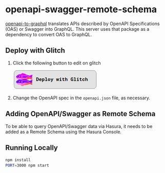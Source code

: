 # openapi-swagger-remote-schema

[openapi-to-graphql](https://github.com/IBM/openapi-to-graphql) translates APIs described by OpenAPI Specifications (OAS) or Swagger into GraphQL. This server uses that package as a dependency to convert OAS to GraphQL.

## Deploy with Glitch

1. Click the following button to edit on glitch

   [![glitch-deploy-button](https://raw.githubusercontent.com/hasura/graphql-engine/master/community/boilerplates/auth-webhooks/nodejs-express/assets/deploy-glitch.png)](http://glitch.com/edit/#!/import/github/praveenweb/openapi-swagger-remote-schema)

2. Change the OpenAPI spec in the `openapi.json` file, as necessary.

## Adding OpenAPI/Swagger as Remote Schema

To be able to query OpenAPI/Swagger data via Hasura, it needs to be added as a Remote Schema using the Hasura Console.

## Running Locally

```bash
npm install
PORT=3000 npm start
```
